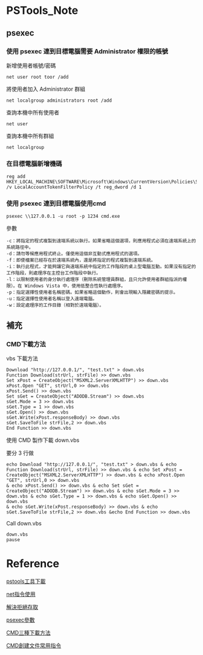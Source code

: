 # PSTools_Note

## psexec 
### 使用 psexec 連到目標電腦需要 Administrator 權限的帳號

新增使用者帳號/密碼
```
net user root toor /add
```
將使用者加入 Administrator 群組
```
net localgroup administrators root /add
```
查詢本機中所有使用者
```
net user 
```
查詢本機中所有群組
```
net localgroup
```
### 在目標電腦新增機碼
```
reg add HKEY_LOCAL_MACHINE\SOFTWARE\Microsoft\Windows\CurrentVersion\Policies\System /v LocalAccountTokenFilterPolicy /t reg_dword /d 1
```

### 使用 psexec 連到目標電腦使用cmd
```
psexec \\127.0.0.1 -u root -p 1234 cmd.exe
```
參數
```
-c：將指定的程式複製到遠端系統以執行。如果省略這個選項，則應用程式必須在遠端系統上的系統路徑中。
-d：請勿等候應用程式終止。僅使用這個非互動式應用程式的選項。
-f：即使檔案已經存在於遠端系統內，還是將指定的程式複製到遠端系統。
-i：執行此程式，才能夠讓它與遠端系統中指定的工作階段的桌上型電腦互動。如果沒有指定的工作階段，則處理序在主控台工作階段中執行。
-l：以限制使用者的身分執行處理序（刪除系統管理員群組，且只允許使用者群組指派的權限）。在 Windows Vista 中，使用低整合性執行處理序。
-p：指定選擇性使用者名稱密碼。如果省略這個動作，則會出現輸入隱藏密碼的提示。
-u：指定選擇性使用者名稱以登入遠端電腦。
-w：設定處理序的工作目錄（相對於遠端電腦）。
```
## 補充
### CMD下載方法
vbs 下載方法
```
Download "http://127.0.0.1/", "test.txt" > down.vbs
Function Download(strUrl, strFile) >> down.vbs
Set xPost = CreateObject("MSXML2.ServerXMLHTTP") >> down.vbs
xPost.Open "GET", strUrl,0 >> down.vbs
xPost.Send() >> down.vbs
Set sGet = CreateObject("ADODB.Stream") >> down.vbs
sGet.Mode = 3 >> down.vbs
sGet.Type = 1 >> down.vbs
sGet.Open() >> down.vbs
sGet.Write(xPost.responseBody) >> down.vbs
sGet.SaveToFile strFile,2 >> down.vbs
End Function >> down.vbs
```
使用 CMD 製作下載 down.vbs 

要分 3 行做
```
echo Download "http://127.0.0.1/", "test.txt" > down.vbs & echo Function Download(strUrl, strFile) >> down.vbs & echo Set xPost = CreateObject("MSXML2.ServerXMLHTTP") >> down.vbs & echo xPost.Open "GET", strUrl,0 >> down.vbs 
& echo xPost.Send() >> down.vbs & echo Set sGet = CreateObject("ADODB.Stream") >> down.vbs & echo sGet.Mode = 3 >> down.vbs & echo sGet.Type = 1 >> down.vbs & echo sGet.Open() >> down.vbs 
& echo sGet.Write(xPost.responseBody) >> down.vbs & echo sGet.SaveToFile strFile,2 >> down.vbs &echo End Function >> down.vbs
```

Call down.vbs 
```
down.vbs
pause
```
# Reference
[pstools工具下載](https://docs.microsoft.com/zh-tw/sysinternals/downloads/pstools)

[net指令使用](http://jon-and-jane.blogspot.com/2017/05/blog-post.html)

[解決拒絕存取](https://blog.twtnn.com/2013/08/pstools-win7hang.html)

[psexec參數](https://blog.yowko.com/psexec/)

[CMD三種下載方法](http://sky.candy.moe/2013/06/28/cmd-download-http-wget-vbs/)

[CMD創建文件常用指令](https://blog.csdn.net/sunjinshengli/article/details/53557684)
